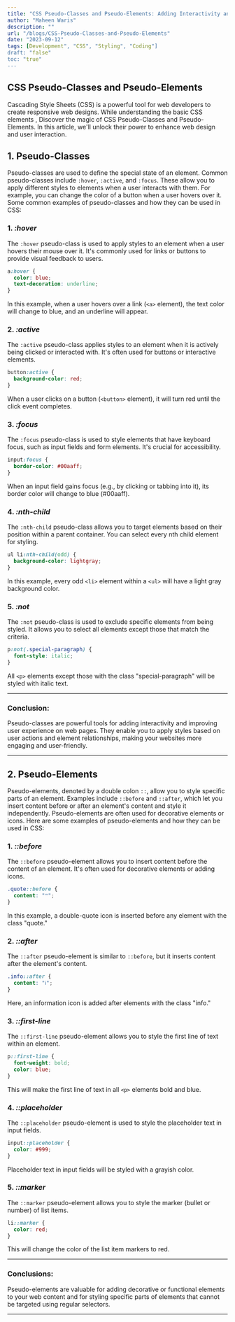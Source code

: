 ```yaml
---
title: "CSS Pseudo-Classes and Pseudo-Elements: Adding Interactivity and Style to Your Web Design"
author: "Maheen Waris"
description: ""
url: "/blogs/CSS-Pseudo-Classes-and-Pseudo-Elements"
date: "2023-09-12"
tags: [Development", "CSS", "Styling", "Coding"]
draft: "false"
toc: "true"
---
```


## CSS Pseudo-Classes and Pseudo-Elements

Cascading Style Sheets (CSS) is a powerful tool for web developers to create responsive web designs. While understanding the basic CSS elements , Discover the magic of CSS Pseudo-Classes and Pseudo-Elements. In this article, we'll unlock their power to enhance web design and user interaction.

## 1. Pseudo-Classes

Pseudo-classes are used to define the special state of an element. Common pseudo-classes include `:hover`, `:active`, and `:focus`. These allow you to apply different styles to elements when a user interacts with them. For example, you can change the color of a button when a user hovers over it.
Some common examples of pseudo-classes and how they can be used in CSS:

### 1. **_:hover_**

The `:hover` pseudo-class is used to apply styles to an element when a user hovers their mouse over it. It's commonly used for links or buttons to provide visual feedback to users.

```css
a:hover {
  color: blue;
  text-decoration: underline;
}
```

In this example, when a user hovers over a link (`<a>` element), the text color will change to blue, and an underline will appear.

### 2. **_:active_**

The `:active` pseudo-class applies styles to an element when it is actively being clicked or interacted with. It's often used for buttons or interactive elements.

```css
button:active {
  background-color: red;
}
```

When a user clicks on a button (`<button>` element), it will turn red until the click event completes.

### 3. **_:focus_**

The `:focus` pseudo-class is used to style elements that have keyboard focus, such as input fields and form elements. It's crucial for accessibility.

```css
input:focus {
  border-color: #00aaff;
}
```

When an input field gains focus (e.g., by clicking or tabbing into it), its border color will change to blue (#00aaff).

### 4. **_:nth-child_**

The `:nth-child` pseudo-class allows you to target elements based on their position within a parent container. You can select every nth child element for styling.

```css
ul li:nth-child(odd) {
  background-color: lightgray;
}
```

In this example, every odd `<li>` element within a `<ul>` will have a light gray background color.

### 5. **_:not_**

The `:not` pseudo-class is used to exclude specific elements from being styled. It allows you to select all elements except those that match the criteria.

```css
p:not(.special-paragraph) {
  font-style: italic;
}
```

All `<p>` elements except those with the class "special-paragraph" will be styled with italic text.

<hr>

### Conclusion:

Pseudo-classes are powerful tools for adding interactivity and improving user experience on web pages. They enable you to apply styles based on user actions and element relationships, making your websites more engaging and user-friendly.

<hr>

## 2. Pseudo-Elements

Pseudo-elements, denoted by a double colon `::`, allow you to style specific parts of an element. Examples include `::before` and `::after`, which let you insert content before or after an element's content and style it independently. Pseudo-elements are often used for decorative elements or icons.
Here are some examples of pseudo-elements and how they can be used in CSS:

### 1. **_::before_**

The `::before` pseudo-element allows you to insert content before the content of an element. It's often used for decorative elements or adding icons.

```css
.quote::before {
  content: "❝";
}
```

In this example, a double-quote icon is inserted before any element with the class "quote."

### 2. **_::after_**

The `::after` pseudo-element is similar to `::before`, but it inserts content after the element's content.

```css
.info::after {
  content: "ℹ";
}
```

Here, an information icon is added after elements with the class "info."

### 3. **_::first-line_**

The `::first-line` pseudo-element allows you to style the first line of text within an element.

```css
p::first-line {
  font-weight: bold;
  color: blue;
}
```

This will make the first line of text in all `<p>` elements bold and blue.

### 4. **_::placeholder_**

The `::placeholder` pseudo-element is used to style the placeholder text in input fields.

```css
input::placeholder {
  color: #999;
}
```

Placeholder text in input fields will be styled with a grayish color.

### 5. **_::marker_**

The `::marker` pseudo-element allows you to style the marker (bullet or number) of list items.

```css
li::marker {
  color: red;
}
```

This will change the color of the list item markers to red.

<hr>

### Conclusions:

Pseudo-elements are valuable for adding decorative or functional elements to your web content and for styling specific parts of elements that cannot be targeted using regular selectors.

---
